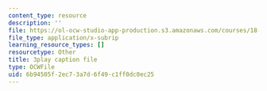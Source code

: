 ```yaml
---
content_type: resource
description: ''
file: https://ol-ocw-studio-app-production.s3.amazonaws.com/courses/18-01sc-single-variable-calculus-fall-2010/6b94505f2ec73a7d6f49c1ff0dc0ec25_ed-rB3k_56U.srt
file_type: application/x-subrip
learning_resource_types: []
resourcetype: Other
title: 3play caption file
type: OCWFile
uid: 6b94505f-2ec7-3a7d-6f49-c1ff0dc0ec25
---
```

